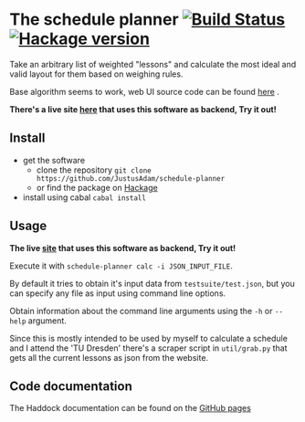 # The schedule planner [![Build Status](https://travis-ci.org/JustusAdam/schedule-planner.svg?branch=master)](https://travis-ci.org/JustusAdam/schedule-planner) [![Hackage version](https://img.shields.io/hackage/v/schedule-planner.svg)](https://hackage.haskell.org/package/schedule-planner)

Take an arbitrary list of weighted "lessons" and calculate the most ideal and valid layout for them based on weighing rules.

Base algorithm seems to work, web UI source code can be found [here](https://github.com/JustusAdam/schedule-planner-web) .

**There's a live site [here](http://justus.science/schedule-planner-web) that uses this software as backend, Try it out!**

## Install

- get the software
    - clone the repository `git clone https://github.com/JustusAdam/schedule-planner`  
    - or find the package on [Hackage](http://hackage.haskell.org/package/schedule-planner)
- install using cabal `cabal install`

## Usage

**The live [site](http://justus.science/schedule-planner-web) that uses this software as backend, Try it out!**

Execute it with `schedule-planner calc -i JSON_INPUT_FILE`.

By default it tries to obtain it's input data from `testsuite/test.json`, but you can specify any file as input using command line options.

Obtain information about the command line arguments using the `-h` or `--help` argument.

Since this is mostly intended to be used by myself to calculate a schedule and I attend the 'TU Dresden' there's a scraper script in `util/grab.py` that gets all the current lessons as json from the website.

## Code documentation

The Haddock documentation can be found on the [GitHub pages](http://justusadam.github.io/schedule-planner/)
